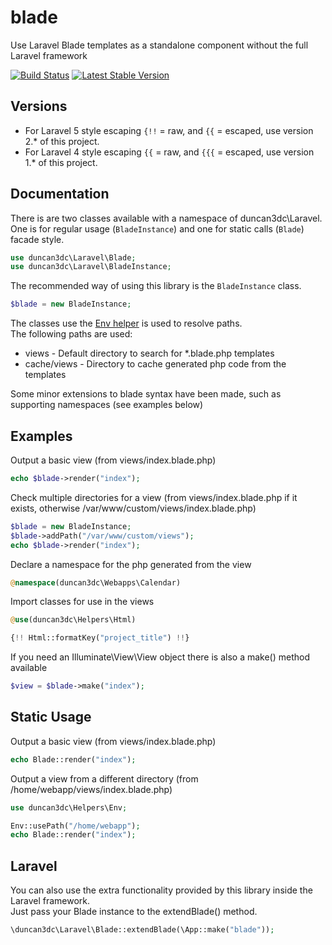 blade
=====

Use Laravel Blade templates as a standalone component without the full Laravel framework

[![Build Status](https://travis-ci.org/duncan3dc/blade.svg?branch=master)](https://travis-ci.org/duncan3dc/blade)
[![Latest Stable Version](https://poser.pugx.org/duncan3dc/blade/version.svg)](https://packagist.org/packages/duncan3dc/blade)


Versions
--------
* For Laravel 5 style escaping `{!!` = raw, and `{{` = escaped, use version 2.* of this project.
* For Laravel 4 style escaping `{{` = raw, and `{{{` = escaped, use version 1.* of this project.


Documentation
-------------

There is are two classes available with a namespace of duncan3dc\Laravel. One is for regular usage (`BladeInstance`) and one for static calls (`Blade`) facade style.
```php
use duncan3dc\Laravel\Blade;
use duncan3dc\Laravel\BladeInstance;
```

The recommended way of using this library is the `BladeInstance` class.  
```php
$blade = new BladeInstance;
```

The classes use the [Env helper](https://github.com/duncan3dc/php-helpers) is used to resolve paths.  
The following paths are used:
* views - Default directory to search for *.blade.php templates
* cache/views - Directory to cache generated php code from the templates


Some minor extensions to blade syntax have been made, such as supporting namespaces (see examples below)


Examples
--------

Output a basic view (from views/index.blade.php)
```php
echo $blade->render("index");
```


Check multiple directories for a view (from views/index.blade.php if it exists, otherwise /var/www/custom/views/index.blade.php)
```php
$blade = new BladeInstance;
$blade->addPath("/var/www/custom/views");
echo $blade->render("index");
```


Declare a namespace for the php generated from the view
```php
@namespace(duncan3dc\Webapps\Calendar)
```


Import classes for use in the views
```php
@use(duncan3dc\Helpers\Html)

{!! Html::formatKey("project_title") !!}
```


If you need an Illuminate\View\View object there is also a make() method available
```php
$view = $blade->make("index");
```



Static Usage
------------

Output a basic view (from views/index.blade.php)
```php
echo Blade::render("index");
```


Output a view from a different directory (from /home/webapp/views/index.blade.php)
```php
use duncan3dc\Helpers\Env;

Env::usePath("/home/webapp");
echo Blade::render("index");
```



Laravel
-------

You can also use the extra functionality provided by this library inside the Laravel framework.  
Just pass your Blade instance to the extendBlade() method.
```php
\duncan3dc\Laravel\Blade::extendBlade(\App::make("blade"));
```
